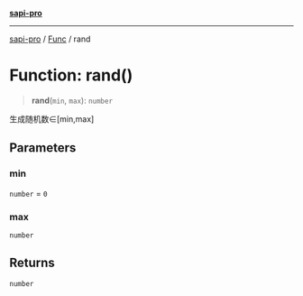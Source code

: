 [**sapi-pro**](../../../README.md)

***

[sapi-pro](../../../globals.md) / [Func](../README.md) / rand

# Function: rand()

> **rand**(`min`, `max`): `number`

生成随机数∈[min,max]

## Parameters

### min

`number` = `0`

### max

`number`

## Returns

`number`
